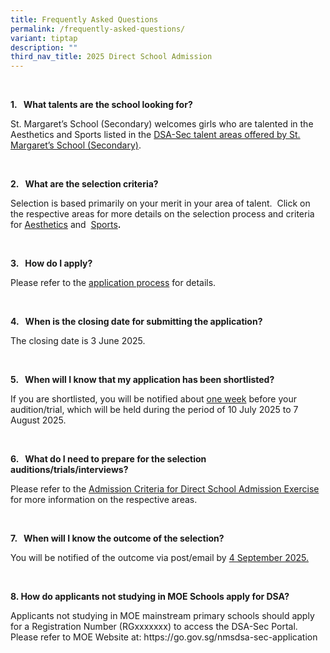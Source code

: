 ```yaml
---
title: Frequently Asked Questions
permalink: /frequently-asked-questions/
variant: tiptap
description: ""
third_nav_title: 2025 Direct School Admission
---
```

<p><strong>&nbsp;</strong>
</p>
<p><strong>1.&nbsp;&nbsp; What talents are the school looking for?</strong>
</p>
<p>St. Margaret’s School (Secondary) welcomes girls who are talented in the
Aesthetics and Sports listed in the <u>DSA-Sec talent areas offered by St. Margaret’s School (Secondary)</u>.</p>
<p>&nbsp;</p>
<p><strong>2.&nbsp;&nbsp; What are the selection criteria?</strong>
</p>
<p>Selection is based primarily on your merit in your area of talent.&nbsp;
Click on the respective areas for more details on the selection process
and criteria for&nbsp;<a href="https://stmargaretssec.moe.edu.sg/resources/2018-direct-school-admission-exercise-dsa-sec/admission-criteria-for-direct-school-admission-exercise" rel="noopener noreferrer nofollow" target="_blank">Aesthetics</a>&nbsp;and&nbsp;
<a href="https://stmargaretssec.moe.edu.sg/resources/2018-direct-school-admission-exercise-dsa-sec/admission-criteria-for-direct-school-admission-exercise" rel="noopener noreferrer nofollow" target="_blank">Sports</a><strong>.</strong>
</p>
<p>&nbsp;</p>
<p><strong>3.&nbsp;&nbsp; How do I apply?</strong>
</p>
<p>Please refer to the&nbsp;<a href="https://www.stmargaretssec.moe.edu.sg/admission/2025-direct-school-admission-exercise/application-process/" rel="noopener noreferrer nofollow" target="_blank">application process</a>&nbsp;for
details.</p>
<p>&nbsp;</p>
<p><strong>4.&nbsp;&nbsp; When is the closing date for submitting the application?</strong>
</p>
<p>The closing date is 3 June 2025.</p>
<p>&nbsp;</p>
<p><strong>5.&nbsp;&nbsp; When will I know that my application has been shortlisted?</strong>
</p>
<p>If you are shortlisted, you will be notified about <u>one week</u>&nbsp;before
your audition/trial, which will be held during the period of 10 July 2025
to 7 August 2025.</p>
<p>&nbsp;</p>
<p><strong>6.&nbsp;&nbsp; What do I need to prepare for the selection auditions/trials/interviews?</strong>
</p>
<p>Please refer to the&nbsp;<a href="https://www.stmargaretssec.moe.edu.sg/admission/2025-direct-school-admission-exercise/selection-process-&amp;-admission-criteria/" rel="noopener nofollow" target="_blank">Admission Criteria for Direct School Admission Exercise</a><strong> </strong>for
more information on the respective areas.</p>
<p>&nbsp;</p>
<p><strong>7.&nbsp;&nbsp; When will I know the outcome of the selection?</strong>
</p>
<p>You will be notified of the outcome via post/email by <u>4 September 2025.</u>
</p>
<p>&nbsp;</p>
<p><strong>8. How do applicants not studying in MOE Schools apply for DSA?</strong>
</p>
<p>Applicants not studying in MOE mainstream primary schools should apply
for a Registration Number (RGxxxxxxx) to access the DSA-Sec Portal. Please
refer to MOE Website at: <a rel="noopener noreferrer nofollow" target="_blank">https://go.gov.sg/nmsdsa-sec-application</a>
</p>